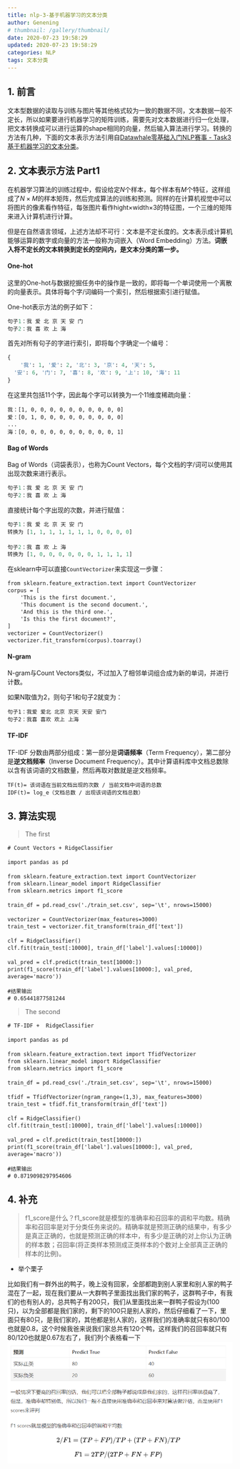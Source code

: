 ```yaml
---
title: nlp-3-基于机器学习的文本分类
author: Genening
# thumbnail: /gallery/thumbnail/
date: 2020-07-23 19:58:29
updated: 2020-07-23 19:58:29
categories: NLP
tags: 文本分类
---
```


## 1. 前言
文本型数据的读取与训练与图片等其他格式较为一致的数据不同，文本数据一般不定长，所以如果要进行机器学习的矩阵训练，需要先对文本数据进行归一化处理，把文本转换成可以进行运算的shape相同的向量，然后输入算法进行学习。转换的方法有几种，下面的文本表示方法引用自[Datawhale零基础入门NLP赛事 - Task3 基于机器学习的文本分类](https://tianchi.aliyun.com/notebook-ai/detail?spm=5176.12586969.1002.12.6406111aIKCSLV&postId=118254)。

<!--more-->

## 2. 文本表示方法 Part1

在机器学习算法的训练过程中，假设给定$N$个样本，每个样本有$M$个特征，这样组成了$N×M$的样本矩阵，然后完成算法的训练和预测。同样的在计算机视觉中可以将图片的像素看作特征，每张图片看作hight×width×3的特征图，一个三维的矩阵来进入计算机进行计算。

但是在自然语言领域，上述方法却不可行：文本是不定长度的。文本表示成计算机能够运算的数字或向量的方法一般称为词嵌入（Word Embedding）方法。**词嵌入将不定长的文本转换到定长的空间内，是文本分类的第一步。**

#### **One-hot**

这里的One-hot与数据挖掘任务中的操作是一致的，即将每一个单词使用一个离散的向量表示。具体将每个字/词编码一个索引，然后根据索引进行赋值。

One-hot表示方法的例子如下：

```python
句子1：我 爱 北 京 天 安 门
句子2：我 喜 欢 上 海
```

首先对所有句子的字进行索引，即将每个字确定一个编号：

```python
{
	'我': 1, '爱': 2, '北': 3, '京': 4, '天': 5,
  '安': 6, '门': 7, '喜': 8, '欢': 9, '上': 10, '海': 11
}
```

在这里共包括11个字，因此每个字可以转换为一个11维度稀疏向量：

```
我：[1, 0, 0, 0, 0, 0, 0, 0, 0, 0, 0]
爱：[0, 1, 0, 0, 0, 0, 0, 0, 0, 0, 0]
...
海：[0, 0, 0, 0, 0, 0, 0, 0, 0, 0, 1]
```

#### **Bag of Words**

Bag of Words（词袋表示），也称为Count Vectors，每个文档的字/词可以使用其出现次数来进行表示。

```python
句子1：我 爱 北 京 天 安 门
句子2：我 喜 欢 上 海
```

直接统计每个字出现的次数，并进行赋值：

```python
句子1：我 爱 北 京 天 安 门
转换为 [1, 1, 1, 1, 1, 1, 1, 0, 0, 0, 0]

句子2：我 喜 欢 上 海
转换为 [1, 0, 0, 0, 0, 0, 0, 1, 1, 1, 1]
```

在sklearn中可以直接`CountVectorizer`来实现这一步骤：

```
from sklearn.feature_extraction.text import CountVectorizer
corpus = [
    'This is the first document.',
    'This document is the second document.',
    'And this is the third one.',
    'Is this the first document?',
]
vectorizer = CountVectorizer()
vectorizer.fit_transform(corpus).toarray()
```

#### **N-gram**

N-gram与Count Vectors类似，不过加入了相邻单词组合成为新的单词，并进行计数。

如果N取值为2，则句子1和句子2就变为：

```
句子1：我爱 爱北 北京 京天 天安 安门
句子2：我喜 喜欢 欢上 上海
```

#### **TF-IDF**

TF-IDF 分数由两部分组成：第一部分是**词语频率**（Term Frequency），第二部分是**逆文档频率**（Inverse Document Frequency）。其中计算语料库中文档总数除以含有该词语的文档数量，然后再取对数就是逆文档频率。

```
TF(t)= 该词语在当前文档出现的次数 / 当前文档中词语的总数
IDF(t)= log_e（文档总数 / 出现该词语的文档总数）
```

## 3. 算法实现
>The first
```
# Count Vectors + RidgeClassifier

import pandas as pd

from sklearn.feature_extraction.text import CountVectorizer
from sklearn.linear_model import RidgeClassifier
from sklearn.metrics import f1_score

train_df = pd.read_csv('./train_set.csv', sep='\t', nrows=15000)

vectorizer = CountVectorizer(max_features=3000)
train_test = vectorizer.fit_transform(train_df['text'])

clf = RidgeClassifier()
clf.fit(train_test[:10000], train_df['label'].values[:10000])

val_pred = clf.predict(train_test[10000:])
print(f1_score(train_df['label'].values[10000:], val_pred, average='macro'))

#结果输出
# 0.65441877581244
```
>The second
```
# TF-IDF +  RidgeClassifier

import pandas as pd

from sklearn.feature_extraction.text import TfidfVectorizer
from sklearn.linear_model import RidgeClassifier
from sklearn.metrics import f1_score

train_df = pd.read_csv('./train_set.csv', sep='\t', nrows=15000)

tfidf = TfidfVectorizer(ngram_range=(1,3), max_features=3000)
train_test = tfidf.fit_transform(train_df['text'])

clf = RidgeClassifier()
clf.fit(train_test[:10000], train_df['label'].values[:10000])

val_pred = clf.predict(train_test[10000:])
print(f1_score(train_df['label'].values[10000:], val_pred, average='macro'))

#结果输出
# 0.8719098297954606
```

## 4. 补充
>f1_score是什么？f1_score就是模型的准确率和召回率的调和平均数。精确率和召回率是对于分类任务来说的。精确率就是预测正确的结果中，有多少是真正正确的，也就是预测正确的样本中，有多少是正确的对上你认为正确的样本数；召回率(将正类样本预测成正类样本的个数对上全部真正正确的样本的比例)。

* 举个栗子

比如我们有一群外出的鸭子，晚上没有回家，全部都跑到别人家里和别人家的鸭子混在了一起，现在我们要从一大群鸭子里面找出我们家的鸭子，这群鸭子中，有我们的也有别人的，总共鸭子有200只，我们从里面找出来一群鸭子假设为(100只)，以为全部都是我们家的，剩下的100只是别人家的，然后仔细看了一下，里面只有80只，是我们家的，其他都是别人家的，这样我们的准确率就只有80/100也就是0.8，这个时候我爸来说我们家总共有120个鸭，这样我们的召回率就只有80/120也就是0.67左右了，我们列个表格看一下
![example](nlp-3-基于机器学习的文本分类/example.png)